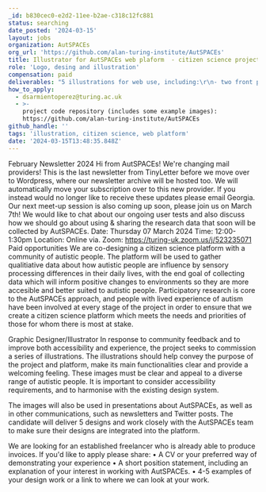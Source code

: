 ```yaml
---
_id: b830cec0-e2d2-11ee-b2ae-c318c12fc881
status: searching
date_posted: '2024-03-15'
layout: jobs
organization: AutSPACEs
org_url: 'https://github.com/alan-turing-institute/AutSPACEs'
title: Illustrator for AutSPACEs web plaform  - citizen science project on autism
role: 'Logo, desing and illustration'
compensation: paid
deliverables: "5 illustrations for web use, including:\r\n- two front page graphics: main illustrations conveying the aim of the platform and related to sensory processing in day to day life\r\n- Logo for the project: simple logo as we currently just use text\r\n- Visual explainer or diagrams on: \"how to use the platform\" and of what happens to participants data"
how_to_apply:
  - dsarmientoperez@turing.ac.uk
  - >-
    project code repository (includes some example images):
    https://github.com/alan-turing-institute/AutSPACEs
github_handle: ''
tags: 'illustration, citizen science, web platform'
date: '2024-03-15T13:48:35.848Z'
---
```

February Newsletter 2024
Hi from AutSPACEs!
We're changing mail providers! This is the last newsletter from TinyLetter before we move over to Wordpress, where our newsletter archive will be hosted too. We will automatically move your subscription over to this new provider. If you instead would no longer like to receive these updates please email Georgia.
Our next meet-up session is also coming up soon, please join us on March 7th! We would like to chat about our ongoing user tests and also discuss how we should go about using & sharing the research data that soon will be collected by AutSPACEs.
Date: Thursday 07 March 2024
Time: 12:00-1:30pm
Location:
Online via. Zoom: https://turing-uk.zoom.us/j/523235071
Paid opportunities 
We are co-designing a citizen science platform with a community of autistic people. The platform will be used to gather qualitiative data about how autistic people are influence by sensory processing differences in their daily lives, with the end goal of collecting data which will inform positive changes to environments so they are more accesible and better suited to autistic people. Participatory research is core to the AutSPACEs approach, and people with lived experience of autism have been involved at every stage of the project in order to ensure that we create a citizen science platform which meets the needs and priorities of those for whom there is most at stake.

Graphic Designer/Illustrator
In response to community feedback and to improve both accessibility and experience, the project seeks to commission a series of illustrations. The illustrations should help convey the purpose of the project and platform, make its main functionalities clear and provide a welcoming feeling.
These images must be clear and appeal to a diverse range of autistic people. It is important to consider accessibility requirements, and to harmonise with the existing design system.

The images will also be used in presentations about AutSPACEs, as well as in other communications, such as newsletters and Twitter posts. The candidate will deliver 5 designs and work closely with the AutSPACEs team to make sure their designs are integrated into the platform.

We are looking for an established freelancer who is already able to produce invoices.
If you'd like to apply please share:
•	A CV or your preferred way of demonstrating your experience
•	A short position statement, including an explanation of your interest in working with AutSPACEs.
•	4-5 examples of your design work or a link to where we can look at your work.
